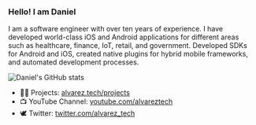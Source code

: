 ### Hello! I am Daniel

I am a software engineer with over ten years of experience. I have developed world-class iOS and Android applications for different areas such as healthcare, finance, IoT, retail, and government. Developed SDKs for Android and iOS, created native plugins for hybrid mobile frameworks, and automated development processes.

![Daniel's GitHub stats](https://github-readme-stats.vercel.app/api?username=alvareztech&show_icons=true)

- 👨‍💻 Projects: [alvarez.tech/projects](https://alvarez.tech/projects)
- 📺 YouTube Channel: [youtube.com/alvareztech](https://www.youtube.com/alvareztech)
- 🕊 Twitter: [twitter.com/alvarez_tech](https://twitter.com/alvarez_tech)
